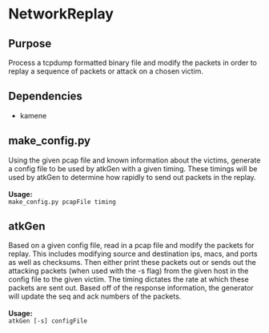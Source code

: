 # NetworkReplay

## Purpose
Process a tcpdump formatted binary file and modify the packets in order to replay a sequence of packets or attack on a chosen victim.

## Dependencies 
- kamene

## make_config.py
Using the given pcap file and known information about the victims, generate a config file to be used by atkGen with a given timing. These timings will be used by atkGen to determine how rapidly to send out packets in the replay.<br>
<br>**Usage:**<br>```make_config.py pcapFile timing```


## atkGen
Based on a given config file, read in a pcap file and modify the packets for replay. This includes modifying source and destination ips, macs, and ports as well as checksums. Then either print these packets out or sends out the attacking packets (when used with the -s flag) from the given host in the config file to the given victim. The timing dictates the rate at which these packets are sent out. Based off of the response information, the generator will update the seq and ack numbers of the packets.<br>
<br>**Usage:**<br>```atkGen [-s] configFile```
